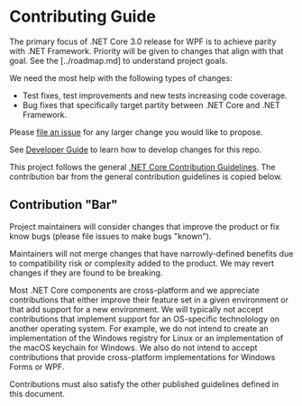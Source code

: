 # Contributing Guide

The primary focus of .NET Core 3.0 release for WPF is to achieve parity with .NET Framework. Priority will be given to changes that align with that goal. See the [../roadmap.md] to understand project goals.

We need the most help with the following types of changes:

* Test fixes, test improvements and new tests increasing code coverage.
* Bug fixes that specifically target partity between .NET Core and .NET Framework.

Please [file an issue](https://github.com/dotnet/wpf/issues) for any larger change you would like to propose.

See [Developer Guide](developer-guide.md) to learn how to develop changes for this repo.

This project follows the general [.NET Core Contribution Guidelines](https://github.com/dotnet/coreclr/blob/master/Documentation/project-docs/contributing.md). The contribution bar from the general contribution guidelines is copied below.

## Contribution "Bar"

Project maintainers will consider changes that improve the product or fix know bugs (please file issues to make bugs "known").

Maintainers will not merge changes that have narrowly-defined benefits due to compatibility risk or complexity added to the product. We may revert changes if they are found to be breaking.

Most .NET Core components are cross-platform and we appreciate contributions that either improve their feature set in a given environment or that add support for a new environment. We will typically not accept contributions that implement support for an OS-specific technolology on another operating system. For example, we do not intend to create an implementation of the Windows registry for Linux or an implementation of the macOS keychain for Windows. We also do not intend to accept contributions that provide cross-platform implementations for Windows Forms or WPF.

Contributions must also satisfy the other published guidelines defined in this document.

